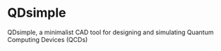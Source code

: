 # QDsimple
QDsimple, a minimalist CAD tool for designing and simulating Quantum Computing Devices (QCDs)

